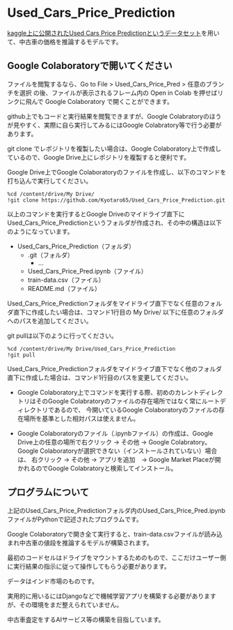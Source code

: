 # Used_Cars_Price_Prediction

[kaggle上に公開されたUsed Cars Price Predictionというデータセット](https://www.kaggle.com/avikasliwal/used-cars-price-prediction)を用いて、中古車の価格を推論するモデルです。

## Google Colaboratoryで開いてください
ファイルを閲覧するなら、Go to File > Used_Cars_Price_Pred > 任意のブランチを選択 の後、ファイルが表示されるフレーム内の Open in Colab を押せばリンクに飛んで Google Colaboratory で開くことができます。

github上でもコードと実行結果を閲覧できますが、Google Colabratoryのほうが見やすく、実際に自ら実行してみるにはGoogle Colabratory等で行う必要があります。

git clone でレポジトリを複製したい場合は、Google Colaboratory上で作成しているので、Google Drive上にレポジトリを複製すると便利です。

Google Drive上でGoogle Colaboratoryのファイルを作成し、以下のコマンドを打ち込んで実行してください。

```
%cd /content/drive/My Drive/
!git clone https://github.com/Kyotaro65/Used_Cars_Price_Prediction.git
```
以上のコマンドを実行するとGoogle Driveのマイドライブ直下にUsed_Cars_Price_Predictionというフォルダが作成され、その中の構造は以下のようになっています。


- Used_Cars_Price_Prediction（フォルダ）
  - .git（フォルダ）
    - ...
  - Used_Cars_Price_Pred.ipynb（ファイル）
  - train-data.csv（ファイル）
  - README.md（ファイル）
  
  
 Used_Cars_Price_Predictionフォルダをマイドライブ直下でなく任意のフォルダ直下に作成したい場合は、コマンド1行目の My Drive/ 以下に任意のフォルダへのパスを追加してください。
 
 git pullは以下のように行ってください。
 ```
%cd /content/drive/My Drive/Used_Cars_Price_Prediction
!git pull
```

Used_Cars_Price_Predictionフォルダをマイドライブ直下でなく他のフォルダ直下に作成した場合は、コマンド1行目のパスを変更してください。

- Google Colaboratory上でコマンドを実行する際、初めのカレントディレクトリはそのGoogle Colabratoryのファイルの存在場所ではなく常にルートディレクトリであるので、
  今開いているGoogle Colaboratoryのファイルの存在場所を基準とした相対パスは使えません。

- Google Colaboratoryのファイル（.ipynbファイル）の作成は、Google Drive上の任意の場所で右クリック -> その他 -> Google Colabratory。
  Google Colaboratoryが選択できない（インストールされていない）場合は、 右クリック -> その他 -> アプリを追加　-> Google Market Placeが開かれるのでGoogle Colabratoryと検索してインストール。
  
## プログラムについて

  
  上記のUsed_Cars_Price_Predictionフォルダ内のUsed_Cars_Price_Pred.ipynbファイルがPythonで記述されたプログラムです。
  
  Google Colaboratoryで開き全て実行すると、train-data.csvファイルが読み込まれ中古車の値段を推論するモデルが構築されます。
  
  最初のコードセルはドライブをマウントするためのもので、ここだけユーザー側に実行結果の指示に従って操作してもらう必要があります。
  
  データはインド市場のものです。
  
  実用的に用いるにはDjangoなどで機械学習アプリを構築する必要がありますが、その環境をまだ整えられていません。
  
  中古車査定をするAIサービス等の構築を目指しています。
